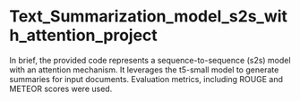 # Text_Summarization_model_s2s_with_attention_project
In brief, the provided code represents a sequence-to-sequence (s2s) model with an attention mechanism. It leverages the t5-small model to generate summaries for input documents. Evaluation metrics, including ROUGE and METEOR scores were used.

